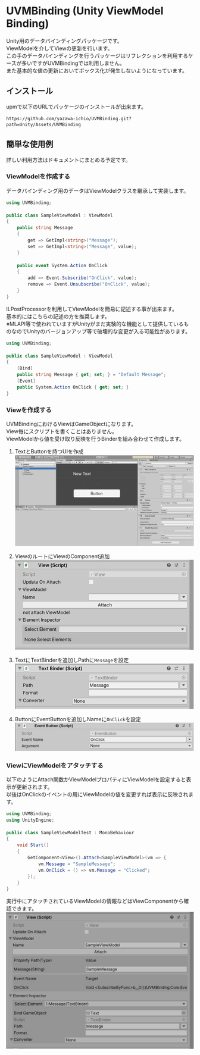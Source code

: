 # UVMBinding (Unity ViewModel Binding)

Unity用のデータバインディングパッケージです。  
ViewModelを介してViewの更新を行います。  
この手のデータバインディングを行うパッケージはリフレクションを利用するケースが多いですがUVMBindingでは利用しません。  
また基本的な値の更新においてボックス化が発生しないようになっています。  

## インストール

upmで以下のURLでパッケージのインストールが出来ます。  
```
https://github.com/yazawa-ichio/UVMBinding.git?path=Unity/Assets/UVMBinding
```

## 簡単な使用例

詳しい利用方法はドキュメントにまとめる予定です。  

### ViewModelを作成する
データバインディング用のデータはViewModelクラスを継承して実装します。  

```cs
using UVMBinding;

public class SampleViewModel : ViewModel
{
	public string Message
	{
		get => GetImpl<string>("Message");
		set => GetImpl<string>("Message", value);
	}

	public event System.Action OnClick
	{
		add => Event.Subscribe("OnClick", value);
		remove => Event.Unsubscribe("OnClick", value);
	}
}
```

ILPostProcessorを利用してViewModelを簡易に記述する事が出来ます。  
基本的にはこちらの記述の方を推奨します。  
※MLAPI等で使われていますがUnityがまだ実験的な機能として提供しているものなのでUnityのバージョンアップ等で破壊的な変更が入る可能性があります。

```cs
using UVMBinding;

public class SampleViewModel : ViewModel
{
	[Bind]
	public string Message { get; set; } = "Default Message";
	[Event]
	public System.Action OnClick { get; set; }
}
```

### Viewを作成する

UVMBindingにおけるViewはGameObjectになります。  
View毎にスクリプトを書くことはありません。  
ViewModelから値を受け取り反映を行うBinderを組み合わせて作成します。  

1. TextとButtonを持つUIを作成
![](Documents/images/ViewObj.png)

2. ViewのルートにViewのComponent追加
![](Documents/images/ViewComponent.png)

3. TextにTextBinderを追加しPathに`Message`を設定
![](Documents/images/TextBinder.png)

4. ButtonにEventButtonを追加しNameに`OnClick`を設定
![](Documents/images/EventButton.png)

### ViewにViewModelをアタッチする
以下のようにAttach関数かViewModelプロパティにViewModelを設定すると表示が更新されます。  
以後はOnClickのイベントの用にViewModelの値を変更すれば表示に反映されます。

```cs
using UVMBinding;
using UnityEngine;

public class SampleViewModelTest : MonoBehaviour
{
	void Start()
	{
		GetComponent<View>().Attach<SampleViewModel>(vm => {
			vm.Message = "SampleMessage";
			vm.OnClick = () => vm.Message = "Clicked";
		});
	}
}
```

実行中にアタッチされているViewModelの情報などはViewComponentから確認できます。
![](Documents/images/ViewComponent2.png)
